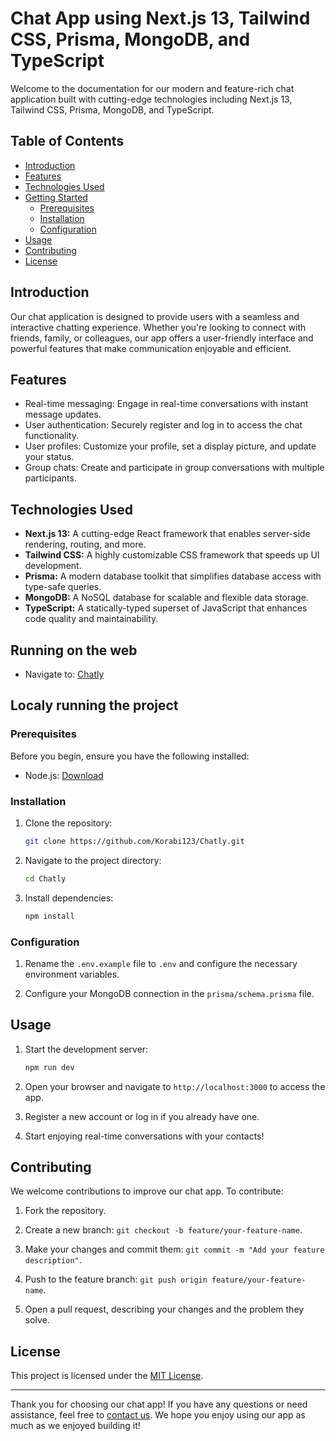 # Chat App using Next.js 13, Tailwind CSS, Prisma, MongoDB, and TypeScript

Welcome to the documentation for our modern and feature-rich chat application built with cutting-edge technologies including Next.js 13, Tailwind CSS, Prisma, MongoDB, and TypeScript.

## Table of Contents

- [Introduction](#introduction)
- [Features](#features)
- [Technologies Used](#technologies-used)
- [Getting Started](#getting-started)
  - [Prerequisites](#prerequisites)
  - [Installation](#installation)
  - [Configuration](#configuration)
- [Usage](#usage)
- [Contributing](#contributing)
- [License](#license)

## Introduction

Our chat application is designed to provide users with a seamless and interactive chatting experience. Whether you're looking to connect with friends, family, or colleagues, our app offers a user-friendly interface and powerful features that make communication enjoyable and efficient.

## Features

- Real-time messaging: Engage in real-time conversations with instant message updates.
- User authentication: Securely register and log in to access the chat functionality.
- User profiles: Customize your profile, set a display picture, and update your status.
- Group chats: Create and participate in group conversations with multiple participants.

## Technologies Used

- **Next.js 13:** A cutting-edge React framework that enables server-side rendering, routing, and more.
- **Tailwind CSS:** A highly customizable CSS framework that speeds up UI development.
- **Prisma:** A modern database toolkit that simplifies database access with type-safe queries.
- **MongoDB:** A NoSQL database for scalable and flexible data storage.
- **TypeScript:** A statically-typed superset of JavaScript that enhances code quality and maintainability.

## Running on the web

- Navigate to: [Chatly](https://chatly-korabi123.vercel.app)

## Localy running the project

### Prerequisites

Before you begin, ensure you have the following installed:

- Node.js: [Download](https://nodejs.org/)

### Installation

1. Clone the repository:

   ```bash
   git clone https://github.com/Korabi123/Chatly.git
   ```

2. Navigate to the project directory:

   ```bash
   cd Chatly
   ```

3. Install dependencies:

   ```bash
   npm install
   ```

### Configuration

1. Rename the `.env.example` file to `.env` and configure the necessary environment variables.

2. Configure your MongoDB connection in the `prisma/schema.prisma` file.

## Usage

1. Start the development server:

   ```bash
   npm run dev
   ```

2. Open your browser and navigate to `http://localhost:3000` to access the app.

3. Register a new account or log in if you already have one.

4. Start enjoying real-time conversations with your contacts!


## Contributing

We welcome contributions to improve our chat app. To contribute:

1. Fork the repository.

2. Create a new branch: `git checkout -b feature/your-feature-name`.

3. Make your changes and commit them: `git commit -m "Add your feature description"`.

4. Push to the feature branch: `git push origin feature/your-feature-name`.

5. Open a pull request, describing your changes and the problem they solve.

## License

This project is licensed under the [MIT License](LICENSE).

---

Thank you for choosing our chat app! If you have any questions or need assistance, feel free to [contact us](mailto:korabimeri91@gmail.com). We hope you enjoy using our app as much as we enjoyed building it!
